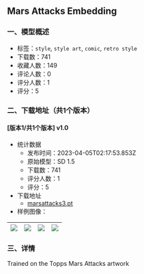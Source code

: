 ## Mars Attacks Embedding
### 一、模型概述

- 标签：`style`, `style art`, `comic`, `retro style`
- 下载数：741
- 收藏人数：149
- 评论人数：0
- 评分人数：1
- 评分：5

### 二、下载地址（共1个版本）

#### [版本1/共1个版本] v1.0

- 统计数据
  - 发布时间：2023-04-05T02:17:53.853Z
  - 原始模型：SD 1.5
  - 下载数：741
  - 评分人数：1
  - 评分：5
- 下载地址
  - [marsattacks3.pt](https://civitai.com/api/download/models/36525)
- 样例图像：

| <img src="https://image.civitai.com/xG1nkqKTMzGDvpLrqFT7WA/76db9102-d96c-4c29-24cf-bf4a8a5b6a00/width=450/423213.jpeg" /> | <img src="https://image.civitai.com/xG1nkqKTMzGDvpLrqFT7WA/5fc93217-f028-4943-9a11-c5d53883a800/width=450/423222.jpeg" /> | <img src="https://image.civitai.com/xG1nkqKTMzGDvpLrqFT7WA/43b5be9a-e50f-4eeb-5bf4-dc6491d58800/width=450/423217.jpeg" /> | <img src="https://image.civitai.com/xG1nkqKTMzGDvpLrqFT7WA/419d9df5-3a60-43cc-67b1-bc2cae0b5200/width=450/423215.jpeg" /> |
| ---- | ---- | ---- | ---- |


### 三、详情
<p>Trained on the Topps Mars Attacks artwork</p>